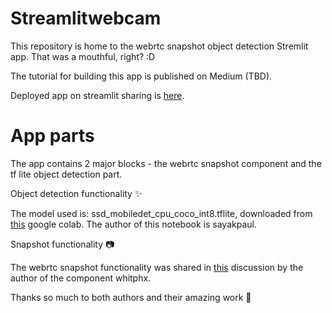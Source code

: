 # Streamlitwebcam

This repository is home to the webrtc snapshot object detection Stremlit app. That was a mouthful, right? :D

The tutorial for building this app is published on Medium (TBD).

Deployed app on streamlit sharing is [here](https://share.streamlit.io/soft-nougat/streamlitwebcam/main/web_app.py). 

# App parts

The app contains 2 major blocks - the webrtc snapshot component and the tf lite object detection part.

Object detection functionality ✨

The model used is: ssd_mobiledet_cpu_coco_int8.tflite, downloaded from [this](https://colab.research.google.com/github/sayakpaul/Adventures-in-TensorFlow-Lite/blob/master/MobileDet_Conversion_TFLite.ipynb#scrollTo=_rz1wbDv58t2) google colab. The author of this notebook is sayakpaul.

Snapshot functionality 📷

The webrtc snapshot functionality was shared in [this](https://discuss.streamlit.io/t/new-component-streamlit-webrtc-a-new-way-to-deal-with-real-time-media-streams/8669/23?u=whitphx) discussion by the author of the component whitphx.

Thanks so much to both authors and their amazing work 🤲
